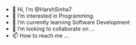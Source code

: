 - 👋 Hi, I’m @HarshSinha7
- 👀 I’m interested in Programming.
- 🌱 I’m currently learning Software Development
- 💞️ I’m looking to collaborate on ...
- 📫 How to reach me ...

<!---
HarshSinha7/HarshSinha7 is a ✨ special ✨ repository because its `README.md` (this file) appears on your GitHub profile.
You can click the Preview link to take a look at your changes.
--->
